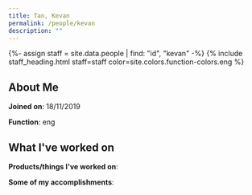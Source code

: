```yaml
---
title: Tan, Kevan
permalink: /people/kevan
description: ""
---
```


{%- assign staff = site.data.people | find: "id", "kevan" -%}
{% include staff_heading.html staff=staff color=site.colors.function-colors.eng %}

## About Me

**Joined on**: 18/11/2019

**Function**: eng

## What I've worked on

**Products/things I've worked on**:


**Some of my accomplishments**:


